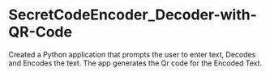 # SecretCodeEncoder_Decoder-with-QR-Code
Created a Python application that prompts the user to enter text, Decodes and Encodes the text. The app generates the Qr code for the Encoded Text.
